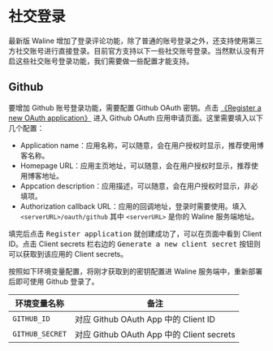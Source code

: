 # 社交登录

最新版 Waline 增加了登录评论功能，除了普通的账号登录之外，还支持使用第三方社交账号进行直接登录。目前官方支持以下一些社交账号登录。当然默认没有开启这些社交账号登录功能，我们需要做一些配置才能支持。


## Github

要增加 Github 账号登录功能，需要配置 Github OAuth 密钥。点击 [《Register a new OAuth application》](https://github.com/settings/applications/new) 进入 Github OAuth 应用申请页面。这里需要填入以下几个配置：

- Application name：应用名称，可以随意，会在用户授权时显示，推荐使用博客名称。
- Homepage URL：应用主页地址，可以随意，会在用户授权时显示，推荐使用博客地址。
- Appcation description：应用描述，可以随意，会在用户授权时显示，非必填项。
- Authorization callback URL：应用的回调地址，登录时需要使用。填入 `<serverURL>/oauth/github` 其中 `<serverURL>` 是你的 Waline 服务端地址。

填完后点击 <kbd>Register application</kbd> 就创建成功了，可以在页面中看到 Client ID。点击 Client secrets 栏右边的 <kbd>Generate a new client secret</kbd> 按钮则可以获取到该应用的 Client secrets。

按照如下环境变量配置，将刚才获取到的密钥配置进 Waline 服务端中，重新部署后即可使用 Github 登录了。


| 环境变量名称 | 备注 |
|------------|-----|
| `GITHUB_ID` |  对应 Github OAuth App 中的 Client ID |
| `GITHUB_SECRET` | 对应 Github OAuth App 中的 Client secrets |